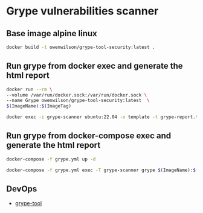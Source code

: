 # Grype vulnerabilities scanner

## Base image alpine linux

```sh
docker build -t owenwilson/grype-tool-security:latest .
```

## Run grype from docker exec and generate the html report

```sh
docker run --rm \
--volume /var/run/docker.sock:/var/run/docker.sock \
--name Grype owenwilson/grype-tool-security:latest  \
$(ImageName):$(ImageTag)
```

```sh
docker exec -i grype-scanner ubuntu:22.04 -o template -t grype-report.tmpl > report.html
```

## Run grype from docker-compose exec and generate the html report

```sh
docker-compose -f grype.yml up -d
```

```sh
docker-compose -f grype.yml exec -T grype-scanner grype $(ImageName):$(ImageTag) -o template -t grype-report.tmpl > report.html
```

## DevOps
- [grype-tool](https://github.com/anchore/grype)
